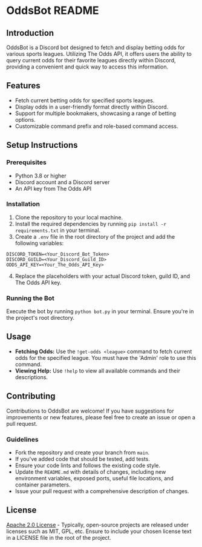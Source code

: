 # OddsBot README

## Introduction
OddsBot is a Discord bot designed to fetch and display betting odds for various sports leagues. Utilizing The Odds API, it offers users the ability to query current odds for their favorite leagues directly within Discord, providing a convenient and quick way to access this information.

## Features
* Fetch current betting odds for specified sports leagues.
* Display odds in a user-friendly format directly within Discord.
* Support for multiple bookmakers, showcasing a range of betting options.
* Customizable command prefix and role-based command access.

## Setup Instructions
### Prerequisites
* Python 3.8 or higher
* Discord account and a Discord server
* An API key from The Odds API

### Installation
1. Clone the repository to your local machine.
2. Install the required dependencies by running `pip install -r requirements.txt` in your terminal.
3. Create a `.env` file in the root directory of the project and add the following variables:
``` {makefile}
DISCORD_TOKEN=<Your_Discord_Bot_Token>
DISCORD_GUILD=<Your_Discord_Guild_ID>
ODDS_API_KEY=<Your_The_Odds_API_Key>
```
4. Replace the placeholders with your actual Discord token, guild ID, and The Odds API key.

### Running the Bot
Execute the bot by running `python bot.py` in your terminal. Ensure you're in the project's root directory.

## Usage
* **Fetching Odds:** Use the `!get-odds <league>` command to fetch current odds for the specified league. You must have the 'Admin' role to use this command.
* **Viewing Help:** Use `!help` to view all available commands and their descriptions.

## Contributing
Contributions to OddsBot are welcome! If you have suggestions for improvements or new features, please feel free to create an issue or open a pull request.

### Guidelines
* Fork the repository and create your branch from `main`.
* If you've added code that should be tested, add tests.
* Ensure your code lints and follows the existing code style.
* Update the `README.md` with details of changes, including new environment variables, exposed ports, useful file locations, and container parameters.
* Issue your pull request with a comprehensive description of changes.

## License
[Apache 2.0 License](https://github.com/anw5ph/oddsBot?tab=Apache-2.0-1-ov-file#readme) - Typically, open-source projects are released under licenses such as MIT, GPL, etc. Ensure to include your chosen license text in a LICENSE file in the root of the project.
